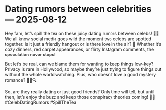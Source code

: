 # Dating rumors between celebrities — 2025-08-12

Hey fam, let’s spill the tea on these juicy dating rumors between celebs! 🍵💋 We all know social media goes wild the moment two celebs are spotted together. Is it just a friendly hangout or is there love in the air? 🤔 Whether it’s cozy dinners, red carpet appearances, or flirty Instagram comments, the speculation never stops!

But let’s be real, can we blame them for wanting to keep things low-key? Privacy is rare in Hollywood, so maybe they’re just trying to figure things out without the whole world watching. Plus, who doesn’t love a good mystery romance? 🕵️‍♂️🔍

So, are they really dating or just good friends? Only time will tell, but until then, let’s enjoy the buzz and keep those conspiracy theories coming! 🌟💫 #CelebDatingRumors #SpillTheTea 